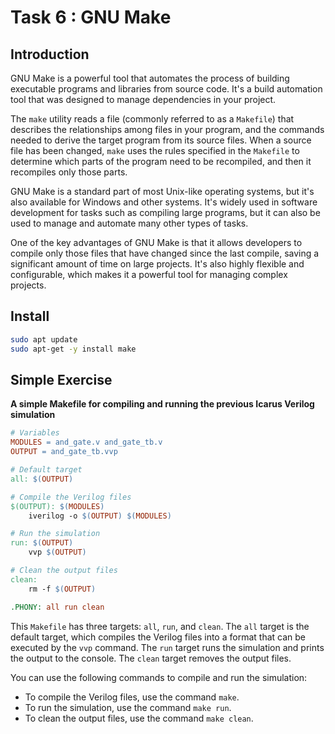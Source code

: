 # Task 6 : GNU Make

## Introduction
GNU Make is a powerful tool that automates the process of building executable programs and libraries from source code. It's a build automation tool that was designed to manage dependencies in your project. 

The `make` utility reads a file (commonly referred to as a `Makefile`) that describes the relationships among files in your program, and the commands needed to derive the target program from its source files. When a source file has been changed, `make` uses the rules specified in the `Makefile` to determine which parts of the program need to be recompiled, and then it recompiles only those parts.

GNU Make is a standard part of most Unix-like operating systems, but it's also available for Windows and other systems. It's widely used in software development for tasks such as compiling large programs, but it can also be used to manage and automate many other types of tasks.

One of the key advantages of GNU Make is that it allows developers to compile only those files that have changed since the last compile, saving a significant amount of time on large projects. It's also highly flexible and configurable, which makes it a powerful tool for managing complex projects.

## Install
```bash
sudo apt update
sudo apt-get -y install make
```

## Simple Exercise

**A simple Makefile for compiling and running the previous Icarus Verilog simulation**
```mk
# Variables
MODULES = and_gate.v and_gate_tb.v
OUTPUT = and_gate_tb.vvp

# Default target
all: $(OUTPUT)

# Compile the Verilog files
$(OUTPUT): $(MODULES)
	iverilog -o $(OUTPUT) $(MODULES)

# Run the simulation
run: $(OUTPUT)
	vvp $(OUTPUT)

# Clean the output files
clean:
	rm -f $(OUTPUT)

.PHONY: all run clean
```

This `Makefile` has three targets: `all`, `run`, and `clean`. The `all` target is the default target, which compiles the Verilog files into a format that can be executed by the `vvp` command. The `run` target runs the simulation and prints the output to the console. The `clean` target removes the output files.

You can use the following commands to compile and run the simulation:

- To compile the Verilog files, use the command `make`.
- To run the simulation, use the command `make run`.
- To clean the output files, use the command `make clean`.
